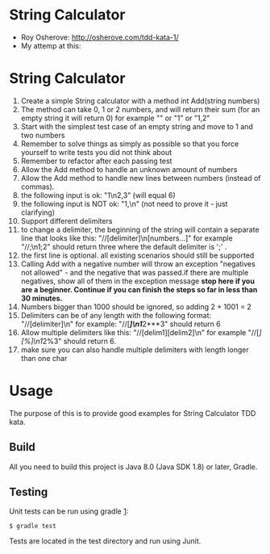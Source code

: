 # String Calculator

* Roy Osherove: http://osherove.com/tdd-kata-1/
* My attemp at this: 

# String Calculator

1. Create a simple String calculator with a method int Add(string numbers)
2. The method can take 0, 1 or 2 numbers, and will return their sum (for an empty string it will return 0) for example "" or "1" or "1,2"
3. Start with the simplest test case of an empty string and move to 1 and two numbers
4. Remember to solve things as simply as possible so that you force yourself to write tests you did not think about
5. Remember to refactor after each passing test
6. Allow the Add method to handle an unknown amount of numbers
7. Allow the Add method to handle new lines between numbers (instead of commas).
8. the following input is ok:  "1\n2,3"  (will equal 6)
9. the following input is NOT ok:  "1,\n" (not need to prove it - just clarifying)
10. Support different delimiters
11. to change a delimiter, the beginning of the string will contain a separate line that looks like this:   "//[delimiter]\n[numbers…]" for example "//;\n1;2" should return three where the default delimiter is ';' .
12. the first line is optional. all existing scenarios should still be supported
13. Calling Add with a negative number will throw an exception "negatives not allowed" - and the negative that was passed.if there are multiple negatives, show all of them in the exception message
**stop here if you are a beginner. Continue if you can finish the steps so far in less than 30 minutes.**
14. Numbers bigger than 1000 should be ignored, so adding 2 + 1001  = 2
15. Delimiters can be of any length with the following format:  "//[delimiter]\n" for example: "//[***]\n1***2***3" should return 6
16. Allow multiple delimiters like this:  "//[delim1][delim2]\n" for example "//[*][%]\n1*2%3" should return 6.
17. make sure you can also handle multiple delimiters with length longer than one char

# Usage

The purpose of this is to provide good examples for String Calculator TDD kata.

Build
-----

All you need to build this project is Java 8.0 (Java SDK 1.8) or later, Gradle.

Testing
-------

Unit tests can be run using gradle [1]:

    $ gradle test

[1]: http://gradle.org/

Tests are located in the test directory and run using Junit.
